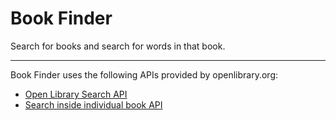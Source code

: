 # Book Finder

Search for books and search for words in that book.

---

Book Finder uses the following APIs provided by openlibrary.org:
* [Open Library Search API](https://openlibrary.org/dev/docs/api/search)
* [Search inside individual book API](https://openlibrary.org/dev/docs/api/search_inside)
